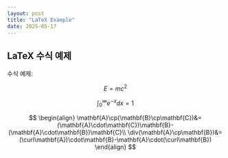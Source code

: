 ```yaml
---
layout: post
title: "LaTeX Example"
date: 2025-05-17
---
```


## LaTeX 수식 예제

수식 예제:

$$ E = mc^2 $$

$$ \int_0^\infty e^{-x} dx = 1 $$

$$
\begin{align}
\mathbf{A}\cp(\mathbf{B}\cp\mathbf{C})&=(\mathbf{A}\cdot\mathbf{C})\mathbf{B}-(\mathbf{A}\cdot\mathbf{B})\mathbf{C}\\
\div(\mathbf{A}\cp\mathbf{B})&=(\curl\mathbf{A})\cdot\mathbf{B}-\mathbf{A}\cdot(\curl\mathbf{B})
\end{align}
$$
